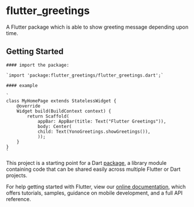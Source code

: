 # flutter_greetings

A Flutter package which is able to show greeting message depending upon time.

## Getting Started

    #### import the package:

    `import 'package:flutter_greetings/flutter_greetings.dart';`

    #### example

    `
    class MyHomePage extends StatelessWidget {
        @override
        Widget build(BuildContext context) {
            return Scaffold(
                appBar: AppBar(title: Text("Flutter Greetings")),
                body: Center(
                child: Text(YonoGreetings.showGreetings()),
                ));
        }
    }
    `

This project is a starting point for a Dart
[package](https://flutter.dev/developing-packages/),
a library module containing code that can be shared easily across
multiple Flutter or Dart projects.

For help getting started with Flutter, view our 
[online documentation](https://flutter.dev/docs), which offers tutorials, 
samples, guidance on mobile development, and a full API reference.
